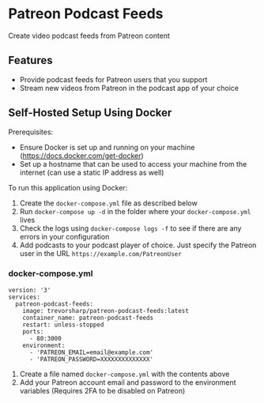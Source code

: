 # Patreon Podcast Feeds

Create video podcast feeds from Patreon content

## Features

- Provide podcast feeds for Patreon users that you support
- Stream new videos from Patreon in the podcast app of your choice

## Self-Hosted Setup Using Docker

Prerequisites:

- Ensure Docker is set up and running on your machine (https://docs.docker.com/get-docker)
- Set up a hostname that can be used to access your machine from the internet (can use a static IP address as well)

To run this application using Docker:

1. Create the `docker-compose.yml` file as described below
2. Run `docker-compose up -d` in the folder where your `docker-compose.yml` lives
3. Check the logs using `docker-compose logs -f` to see if there are any errors in your configuration
4. Add podcasts to your podcast player of choice. Just specify the Patreon user in the URL `https://example.com/PatreonUser`

### docker-compose.yml

```
version: '3'
services:
  patreon-podcast-feeds:
    image: trevorsharp/patreon-podcast-feeds:latest
    container_name: patreon-podcast-feeds
    restart: unless-stopped
    ports:
      - 80:3000
    environment:
      - 'PATREON_EMAIL=email@example.com'
      - 'PATREON_PASSWORD=XXXXXXXXXXXXXX'
```

1. Create a file named `docker-compose.yml` with the contents above
2. Add your Patreon account email and password to the environment variables (Requires 2FA to be disabled on Patreon)
